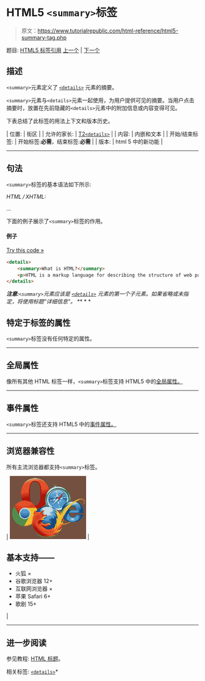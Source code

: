 # HTML5 `<summary>`标签

> 原文：<https://www.tutorialrepublic.com/html-reference/html5-summary-tag.php>

题目: [HTML5 标签引用](html5-tags.php) [上一个](html-sub-tag.php) | [下一个](html-sup-tag.php)

## 描述

`<summary>`元素定义了 [`<details>`](html5-details-tag.php) 元素的摘要。

`<summary>`元素与`<details>`元素一起使用，为用户提供可见的摘要。当用户点击摘要时，放置在先前隐藏的`<details>`元素中的附加信息或内容变得可见。

下表总结了此标签的用法上下文和版本历史。

| 位置: | 街区 |
| 允许的家长: | [T2`<details>`](html5-details-tag.php) |
| 内容: | 内嵌和文本 |
| 开始/结束标签: | 开始标签:**必需**，结束标签:**必需** |
| 版本: | html 5 中的新功能 |

* * *

## 句法

`<summary>`标签的基本语法如下所示:

*HTML / XHTML:* <summary> ... </summary>

下面的例子展示了`<summary>`标签的作用。

#### 例子

[Try this code »](../codelab.php?topic=html5&file=summary-tag "Try this code using online Editor")

```html
<details>
    <summary>What is HTML?</summary>
    <p>HTML is a markup language for describing the structure of web pages.</p>
</details>
```

 ***注意:**`<summary>`元素应该是 [`<details>`](html5-details-tag.php) 元素的第一个子元素。如果省略或未指定，将使用标题“详细信息”。*  ** * *

## 特定于标签的属性

`<summary>`标签没有任何特定的属性。

* * *

## 全局属性

像所有其他 HTML 标签一样，`<summary>`标签支持 HTML5 中的[全局属性。](html5-global-attributes.php)

* * *

## 事件属性

`<summary>`标签还支持 HTML5 中的[事件属性。](html5-event-attributes.php)

* * *

## 浏览器兼容性

所有主流浏览器都支持`<summary>`标签。

| ![Browsers Icon](img/e9331123c77668c1832e541c2fca1002.png) | 

## 基本支持——

*   火狐 ×
*   谷歌浏览器 12+
*   互联网浏览器 ×
*   苹果 Safari 6+
*   歌剧 15+

 |

* * *

## 进一步阅读

参见教程: [HTML 标题](../html-tutorial/html-headings.php)。

相关标签: [`<details>`](html5-details-tag.php)*